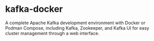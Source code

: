 # kafka-docker
A complete Apache Kafka development environment with Docker or Podman Compose, including Kafka, Zookeeper, and Kafka UI for easy cluster management through a web interface.
